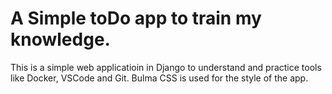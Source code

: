 # A Simple toDo app to train my knowledge.
This is a simple web applicatioin in Django to understand and practice tools like Docker, VSCode and Git. Bulma CSS is used for the style of the app. 
